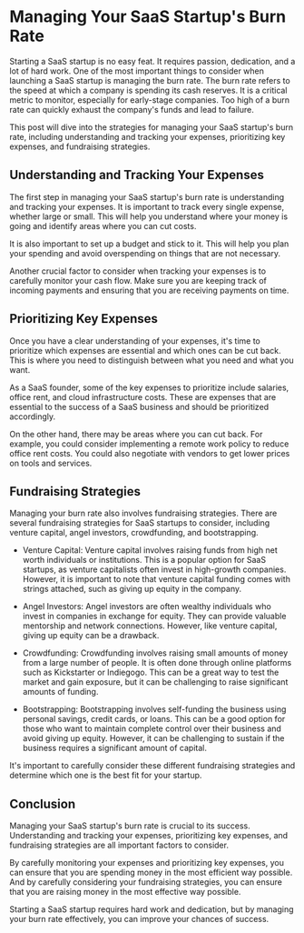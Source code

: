 # Managing Your SaaS Startup's Burn Rate

Starting a SaaS startup is no easy feat. It requires passion, dedication, and a lot of hard work. One of the most important things to consider when launching a SaaS startup is managing the burn rate. The burn rate refers to the speed at which a company is spending its cash reserves. It is a critical metric to monitor, especially for early-stage companies. Too high of a burn rate can quickly exhaust the company's funds and lead to failure.

This post will dive into the strategies for managing your SaaS startup's burn rate, including understanding and tracking your expenses, prioritizing key expenses, and fundraising strategies.

## Understanding and Tracking Your Expenses

The first step in managing your SaaS startup's burn rate is understanding and tracking your expenses. It is important to track every single expense, whether large or small. This will help you understand where your money is going and identify areas where you can cut costs.

It is also important to set up a budget and stick to it. This will help you plan your spending and avoid overspending on things that are not necessary.

Another crucial factor to consider when tracking your expenses is to carefully monitor your cash flow. Make sure you are keeping track of incoming payments and ensuring that you are receiving payments on time.

## Prioritizing Key Expenses

Once you have a clear understanding of your expenses, it's time to prioritize which expenses are essential and which ones can be cut back. This is where you need to distinguish between what you need and what you want.

As a SaaS founder, some of the key expenses to prioritize include salaries, office rent, and cloud infrastructure costs. These are expenses that are essential to the success of a SaaS business and should be prioritized accordingly.

On the other hand, there may be areas where you can cut back. For example, you could consider implementing a remote work policy to reduce office rent costs. You could also negotiate with vendors to get lower prices on tools and services.

## Fundraising Strategies

Managing your burn rate also involves fundraising strategies. There are several fundraising strategies for SaaS startups to consider, including venture capital, angel investors, crowdfunding, and bootstrapping.

- Venture Capital: Venture capital involves raising funds from high net worth individuals or institutions. This is a popular option for SaaS startups, as venture capitalists often invest in high-growth companies. However, it is important to note that venture capital funding comes with strings attached, such as giving up equity in the company.

- Angel Investors: Angel investors are often wealthy individuals who invest in companies in exchange for equity. They can provide valuable mentorship and network connections. However, like venture capital, giving up equity can be a drawback.

- Crowdfunding: Crowdfunding involves raising small amounts of money from a large number of people. It is often done through online platforms such as Kickstarter or Indiegogo. This can be a great way to test the market and gain exposure, but it can be challenging to raise significant amounts of funding.

- Bootstrapping: Bootstrapping involves self-funding the business using personal savings, credit cards, or loans. This can be a good option for those who want to maintain complete control over their business and avoid giving up equity. However, it can be challenging to sustain if the business requires a significant amount of capital.

It's important to carefully consider these different fundraising strategies and determine which one is the best fit for your startup.

## Conclusion

Managing your SaaS startup's burn rate is crucial to its success. Understanding and tracking your expenses, prioritizing key expenses, and fundraising strategies are all important factors to consider.

By carefully monitoring your expenses and prioritizing key expenses, you can ensure that you are spending money in the most efficient way possible. And by carefully considering your fundraising strategies, you can ensure that you are raising money in the most effective way possible.

Starting a SaaS startup requires hard work and dedication, but by managing your burn rate effectively, you can improve your chances of success.